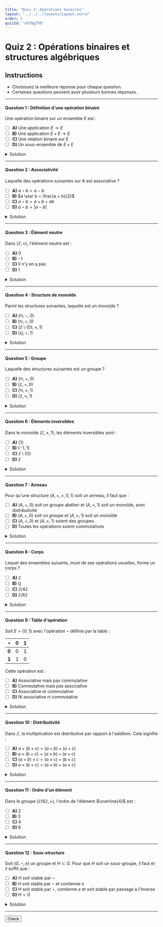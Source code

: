 ```yaml
---
title: "Quiz 2: Opérations binaires"
layout: "../../../layouts/Layout.astro"
order: 2
quizId: "e5f6g7h8"
---
```


# Quiz 2 : Opérations binaires et structures algébriques

## Instructions
- Choisissez la meilleure réponse pour chaque question.
- Certaines questions peuvent avoir plusieurs bonnes réponses.

---

#### Question 1 : Définition d'une opération binaire

Une opération binaire sur un ensemble $E$ est :

- [ ] **A)** Une application $E \to E$
- [ ] **B)** Une application $E \times E \to E$<span class="correct"></span>
- [ ] **C)** Une relation binaire sur $E$
- [ ] **D)** Un sous-ensemble de $E \times E$

<details>
<summary>Solution</summary>

**Réponse : B**

Une opération binaire sur $E$ est une application qui à chaque couple $(a, b) \in E \times E$ associe un élément de $E$.

</details>

---

#### Question 2 : Associativité

Laquelle des opérations suivantes sur $\mathbb{R}$ est associative ?

- [ ] **A)** $a \star b = a - b$
- [ ] **B)** $a \star b = \frac{a + b}{2}$
- [ ] **C)** $a \star b = a + b + ab$<span class="correct"></span>
- [ ] **D)** $a \star b = |a - b|$

<details>
<summary>Solution</summary>

**Réponse : C**

Vérifions $a \star b = a + b + ab$ :
$(a \star b) \star c = (a + b + ab) + c + (a + b + ab)c = a + b + c + ab + ac + bc + abc$
$a \star (b \star c) = a + (b + c + bc) + a(b + c + bc) = a + b + c + bc + ab + ac + abc$
Les deux expressions sont égales, donc l'opération est associative.

</details>

---

#### Question 3 : Élément neutre

Dans $(\mathbb{Z}, \times)$, l'élément neutre est :

- [ ] **A)** $0$
- [ ] **B)** $-1$
- [ ] **C)** Il n'y en a pas
- [ ] **D)** $1$<span class="correct"></span>

<details>
<summary>Solution</summary>

**Réponse : D**

Dans $(\mathbb{Z}, \times)$, l'élément neutre est $1$ car $1 \times a = a \times 1 = a$ pour tout $a \in \mathbb{Z}$.

</details>

---

#### Question 4 : Structure de monoïde

Parmi les structures suivantes, laquelle est un monoïde ?

- [ ] **A)** $(\mathbb{N}, -, 0)$
- [ ] **B)** $(\mathbb{N}, +, 0)$<span class="correct"></span>
- [ ] **C)** $(\mathbb{Z} \setminus \{0\}, \times, 1)$
- [ ] **D)** $(\mathbb{Q}, \div, 1)$

<details>
<summary>Solution</summary>

**Réponse : B**

$(\mathbb{N}, +, 0)$ est un monoïde car l'addition est associative et $0$ est l'élément neutre.
- A) La soustraction n'est pas associative
- C) $0 \notin \mathbb{Z} \setminus \{0\}$ mais $0$ est nécessaire comme élément neutre
- D) La division n'est pas toujours définie

</details>

---

#### Question 5 : Groupe

Laquelle des structures suivantes est un groupe ?

- [ ] **A)** $(\mathbb{N}, +, 0)$
- [ ] **B)** $(\mathbb{Z}, +, 0)$<span class="correct"></span>
- [ ] **C)** $(\mathbb{N}, \times, 1)$
- [ ] **D)** $(\mathbb{Z}, \times, 1)$

<details>
<summary>Solution</summary>

**Réponse : B**

$(\mathbb{Z}, +, 0)$ est un groupe car tout élément $a$ a un inverse $-a$.
- A) Dans $\mathbb{N}$, les éléments positifs n'ont pas d'inverse additif
- C) et D) Dans ces structures multiplicatives, seuls $\pm 1$ sont inversibles

</details>

---

#### Question 6 : Éléments inversibles

Dans le monoïde $(\mathbb{Z}, \times, 1)$, les éléments inversibles sont :

- [ ] **A)** $\{1\}$
- [ ] **B)** $\{-1, 1\}$<span class="correct"></span>
- [ ] **C)** $\mathbb{Z} \setminus \{0\}$
- [ ] **D)** $\mathbb{Z}$

<details>
<summary>Solution</summary>

**Réponse : B**

Les éléments inversibles dans $(\mathbb{Z}, \times, 1)$ sont ceux qui ont un inverse multiplicatif dans $\mathbb{Z}$. Seuls $1$ et $-1$ vérifient cette propriété.

</details>

---

#### Question 7 : Anneau

Pour qu'une structure $(A, +, \times, 0, 1)$ soit un anneau, il faut que :

- [ ] **A)** $(A, +, 0)$ soit un groupe abélien et $(A, \times, 1)$ soit un monoïde, avec distributivité<span class="correct"></span>
- [ ] **B)** $(A, +, 0)$ soit un groupe et $(A, \times, 1)$ soit un monoïde
- [ ] **C)** $(A, +, 0)$ et $(A, \times, 1)$ soient des groupes
- [ ] **D)** Toutes les opérations soient commutatives

<details>
<summary>Solution</summary>

**Réponse : A**

Un anneau nécessite que $(A, +, 0)$ soit un groupe abélien, $(A, \times, 1)$ soit un monoïde, et que la multiplication soit distributive par rapport à l'addition.

</details>

---

#### Question 8 : Corps

Lequel des ensembles suivants, muni de ses opérations usuelles, forme un corps ?

- [ ] **A)** $\mathbb{Z}$
- [ ] **B)** $\mathbb{Q}$<span class="correct"></span>
- [ ] **C)** $\mathbb{Z}/4\mathbb{Z}$
- [ ] **D)** $\mathbb{Z}/6\mathbb{Z}$

<details>
<summary>Solution</summary>

**Réponse : B**

$\mathbb{Q}$ est un corps car tout élément non nul a un inverse multiplicatif.
- A) Dans $\mathbb{Z}$, seuls $\pm 1$ sont inversibles
- C) et D) Ces anneaux ont des diviseurs de zéro

</details>

---

#### Question 9 : Table d'opération

Soit $E = \{0, 1\}$ avec l'opération $\star$ définie par la table :

| $\star$ | 0 | 1 |
|---------|---|---|
| **0**   | 0 | 1 |
| **1**   | 1 | 0 |

Cette opération est :

- [ ] **A)** Associative mais pas commutative
- [ ] **B)** Commutative mais pas associative
- [ ] **C)** Associative et commutative<span class="correct"></span>
- [ ] **D)** Ni associative ni commutative

<details>
<summary>Solution</summary>

**Réponse : C**

L'opération est commutative (la table est symétrique) et associative (vérification directe sur les 8 cas possibles).

</details>

---

#### Question 10 : Distributivité

Dans $\mathbb{Z}$, la multiplication est distributive par rapport à l'addition. Cela signifie :

- [ ] **A)** $a + (b \times c) = (a + b) \times (a + c)$
- [ ] **B)** $a \times (b + c) = (a \times b) + (a \times c)$
- [ ] **C)** $(a + b) \times c = (a \times c) + (b \times c)$
- [ ] **D)** $a \times (b \times c) = (a \times b) + (a \times c)$

<details>
<summary>Solution</summary>

**Réponse : B, C**

La distributivité s'exprime des deux côtés : $a \times (b + c) = ab + ac$ et $(b + c) \times a = ba + ca$.

</details>

---

#### Question 11 : Ordre d'un élément

Dans le groupe $(\mathbb{Z}/6\mathbb{Z}, +)$, l'ordre de l'élément $\overline{4}$ est :

- [ ] **A)** 2
- [ ] **B)** 3 <span class="correct"></span>
- [ ] **C)** 4
- [ ] **D)** 6

<details>
<summary>Solution</summary>

**Réponse : B**

L'ordre de $\overline{4}$ est le plus petit entier positif $n$ tel que $n \cdot \overline{4} = \overline{0}$. Ou, exprimé autrement, le nombre d'applications de $\overline{4}$ avec lui-même pour obtenir l'élément neutre: $\overline{4} + \overline{4} + ...= 0$.

- $\overline{4}^1$: $0 + \overline{4} = \overline{4}$
- $\overline{4}^2$: $0 + \overline{4} + \overline{4} = \overline{2}$
- $\overline{4}^3$: $0 + \overline{4} + \overline{4} + \overline{4} = 0$

Donc l'ordre est $3$.

</details>

---

#### Question 12 : Sous-structure

Soit $(G, \star, e)$ un groupe et $H \subset G$. Pour que $H$ soit un sous-groupe, il faut et il suffit que :

- [ ] **A)** $H$ soit stable par $\star$
- [ ] **B)** $H$ soit stable par $\star$ et contienne $e$
- [ ] **C)** $H$ soit stable par $\star$, contienne $e$ et soit stable par passage à l'inverse <span class="correct"></span>
- [ ] **D)** $H = G$

<details>
<summary>Solution</summary>

**Réponse : C**

Un sous-groupe doit être stable par l'opération, contenir l'élément neutre, et être stable par passage à l'inverse.

</details>

---

<button class="toggle-check">Check</button>